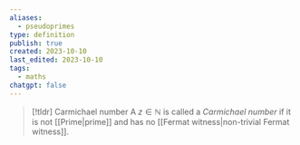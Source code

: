 ```yaml
---
aliases:
  - pseudoprimes
type: definition
publish: true
created: 2023-10-10
last_edited: 2023-10-10
tags:
  - maths
chatgpt: false
---
```

>[!tldr] Carmichael number
>A $z \in \mathbb{N}$ is called a *Carmichael number* if it is not [[Prime|prime]] and has no [[Fermat witness|non-trivial Fermat witness]].

